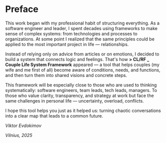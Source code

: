 # Preface

This work began with my professional habit of structuring everything. As a software engineer and leader, I spent decades using frameworks to make sense of complex systems: from technologies and processes to organizations. At some point I realized that the same principles could be applied to the most important project in life — relationships.

Instead of relying only on advice from articles or on emotions, I decided to build a system that connects logic and feelings. That's how **> CL/RF _ Couple Life System Framework** appeared — a tool that helps couples (my wife and me first of all) become aware of conditions, needs, and functions, and then turn them into shared visions and concrete steps.

This framework will be especially close to those who are used to thinking systematically: software engineers, team leads, tech leads, managers. To those who value clarity, transparency, and strategy at work but face the same challenges in personal life — uncertainty, overload, conflicts.

I hope this tool helps you just as it helped us: turning chaotic conversations into a clear map that leads to a common future.

_Viktor Evdokimov_

_Vilnius, 2025_

